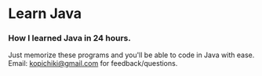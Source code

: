 # Learn Java
### How I learned Java in 24 hours.

Just memorize these programs and you'll be able to code in Java with ease.
Email: kopichiki@gmail.com for feedback/questions.
